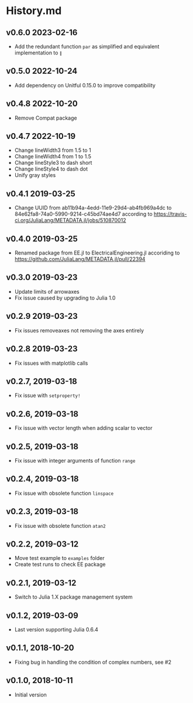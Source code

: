 # History.md

## v0.6.0 2023-02-16
- Add the redundant function `par` as simplified and equivalent
  implementation to `∥`

## v0.5.0 2022-10-24
- Add dependency on Unitful 0.15.0 to improve compatibility

## v0.4.8 2022-10-20
- Remove Compat package

## v0.4.7 2022-10-19
- Change lineWidth3 from 1.5 to 1
- Change lineWidth4 from 1 to 1.5
- Change lineStyle3 to dash short
- Change lineStyle4 to dash dot
- Unify gray styles

## v0.4.1 2019-03-25
- Change UUID from
  ab11b94a-4edd-11e9-29d4-ab4fb969a4dc to
  84e62fa8-74a0-5990-9214-c45bd74ae4d7
  according to https://travis-ci.org/JuliaLang/METADATA.jl/jobs/510870012

## v0.4.0 2019-03-25
- Renamed package from EE.jl to ElectricalEngineering.jl accoriding to
  https://github.com/JuliaLang/METADATA.jl/pull/22394

## v0.3.0 2019-03-23
- Update limits of arrowaxes
- Fix issue caused by upgrading to Julia 1.0

## v0.2.9 2019-03-23
- Fix issues removeaxes not removing the axes entirely

## v0.2.8 2019-03-23
- Fix issues with matplotlib calls

## v0.2.7, 2019-03-18
- Fix issue with `setproperty!`

## v0.2.6, 2019-03-18
- Fix issue with vector length when adding scalar to vector

## v0.2.5, 2019-03-18
- Fix issue with integer arguments of function `range`

## v0.2.4, 2019-03-18
- Fix issue with obsolete function `linspace`

## v0.2.3, 2019-03-18
- Fix issue with obsolete function `atan2`

## v0.2.2, 2019-03-12
- Move test example to `examples` folder
- Create test runs to check EE package

## v0.2.1, 2019-03-12
- Switch to Julia 1.X package management system

## v0.1.2, 2019-03-09
- Last version supporting Julia 0.6.4

## v0.1.1, 2018-10-20
- Fixing bug in handling the condition of complex numbers, see #2

## v0.1.0, 2018-10-11
- Initial version
